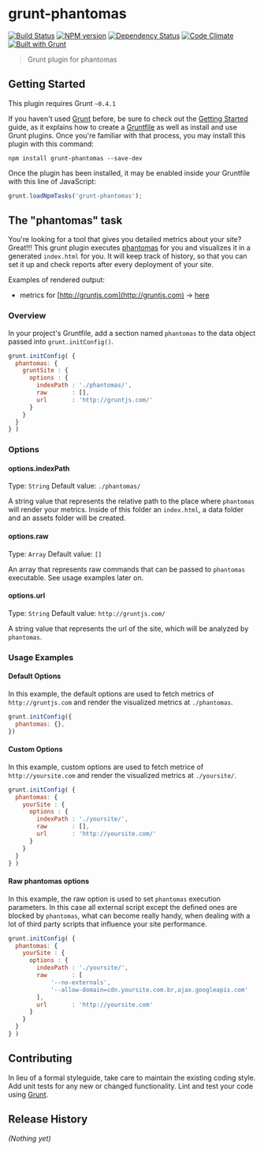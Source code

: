# grunt-phantomas

[![Build Status](https://travis-ci.org/stefanjudis/grunt-phantomas.png?branch=master)](https://travis-ci.org/stefanjudis/grunt-phantomas) [![NPM version](https://badge.fury.io/js/grunt-phantomas.png)](http://badge.fury.io/js/grunt-phantomas) [![Dependency Status](https://gemnasium.com/stefanjudis/grunt-phantomas.png)](https://gemnasium.com/stefanjudis/grunt-phantomas) [![Code Climate](https://codeclimate.com/github/stefanjudis/grunt-phantomas.png)](https://codeclimate.com/github/stefanjudis/grunt-phantomas) [![Built with Grunt](https://cdn.gruntjs.com/builtwith.png)](http://gruntjs.com/)

> Grunt plugin for phantomas

## Getting Started
This plugin requires Grunt `~0.4.1`

If you haven't used [Grunt](http://gruntjs.com/) before, be sure to check out the [Getting Started](http://gruntjs.com/getting-started) guide, as it explains how to create a [Gruntfile](http://gruntjs.com/sample-gruntfile) as well as install and use Grunt plugins. Once you're familiar with that process, you may install this plugin with this command:

```shell
npm install grunt-phantomas --save-dev
```

Once the plugin has been installed, it may be enabled inside your Gruntfile with this line of JavaScript:

```js
grunt.loadNpmTasks('grunt-phantomas');
```

## The "phantomas" task
You're looking for a tool that gives you detailed metrics about your site? Great!!!
This grunt plugin executes [phantomas](https://github.com/macbre/phantomas) for you and visualizes it in a generated `index.html` for you. It will keep track of history, so that you can set it up and check reports after every deployment of your site.

Examples of rendered output:
- metrics for [http://gruntjs.com](http://gruntjs.com) -> [here](http://stefanjudis.github.io/grunt-phantomas/)

### Overview
In your project's Gruntfile, add a section named `phantomas` to the data object passed into `grunt.initConfig()`.

```js
grunt.initConfig( {
  phantomas: {    	
    gruntSite : {
      options : {
        indexPath : './phantomas/',
        raw       : [],
        url       : 'http://gruntjs.com/'
      }
    }
  }
} )
```

### Options

#### options.indexPath
Type: `String`
Default value: `./phantomas/`

A string value that represents the relative path to the place where `phantomas` will render your metrics. Inside of this folder an `index.html`, a data folder and an assets folder will be created.

#### options.raw
Type: `Array`
Default value: `[]`

An array that represents raw commands that can be passed to `phantomas` executable. See usage examples later on.

#### options.url
Type: `String`
Default value: `http://gruntjs.com/`

A string value that represents the url of the site, which will be analyzed by `phantomas`.

### Usage Examples

#### Default Options
In this example, the default options are used to fetch metrics of `http://gruntjs.com` and render the visualized metrics at `./phantomas`.

```js
grunt.initConfig({
  phantomas: {},
})
```

#### Custom Options
In this example, custom options are used to fetch metrice of `http://yoursite.com` and render the visualized metrics at `./yoursite/`.

```js
grunt.initConfig( {
  phantomas: {    	
    yourSite : {
      options : {
        indexPath : './yoursite/',
        raw       : [],
        url       : 'http://yoursite.com/'
      }
    }
  }
} )
```

#### Raw phantomas options
In this example, the raw option is used to set `phantomas` execution parameters. In this case all external script except the defined ones are blocked by `phantomas`, what can become really handy, when dealing with a lot of third party scripts that influence your site performance.
```js
grunt.initConfig( {
  phantomas: {    	
    yourSite : {
      options : {
        indexPath : './yoursite/',
        raw       : [
            '--no-externals',
            '--allow-domain=cdn.yoursite.com.br,ajax.googleapis.com'
        ],
        url       : 'http://yoursite.com'
      }
    }
  }
} )
```

## Contributing
In lieu of a formal styleguide, take care to maintain the existing coding style. Add unit tests for any new or changed functionality. Lint and test your code using [Grunt](http://gruntjs.com/).

## Release History
_(Nothing yet)_
